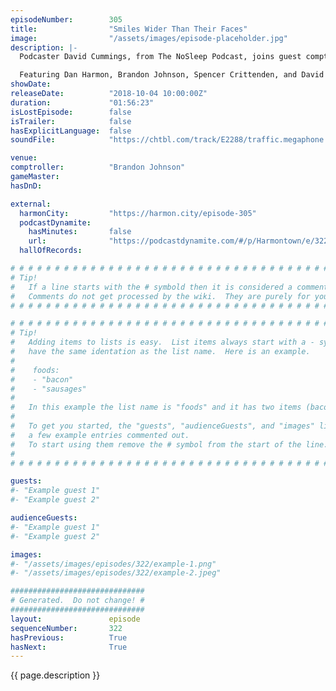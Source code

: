 ```yaml
---
episodeNumber:        305
title:                "Smiles Wider Than Their Faces"
image:                "/assets/images/episode-placeholder.jpg"
description: |-
  Podcaster David Cummings, from The NoSleep Podcast, joins guest comptroller Brandon Johnson for a spooky evening of horror stories, cuckoo clocks and wholesome Canadian terror.

  Featuring Dan Harmon, Brandon Johnson, Spencer Crittenden, and David Cummings.
showDate:             
releaseDate:          "2018-10-04 10:00:00Z"
duration:             "01:56:23"
isLostEpisode:        false
isTrailer:            false
hasExplicitLanguage:  false
soundFile:            "https://chtbl.com/track/E2288/traffic.megaphone.fm/STA5666200554.mp3?updated=1596580121"

venue:                
comptroller:          "Brandon Johnson"
gameMaster:           
hasDnD:               

external:
  harmonCity:         "https://harmon.city/episode-305"
  podcastDynamite:
    hasMinutes:       false
    url:              "https://podcastdynamite.com/#/p/Harmontown/e/322/305"
  hallOfRecords:      

# # # # # # # # # # # # # # # # # # # # # # # # # # # # # # # # # # # # # # # # # # # # #
# Tip!
#   If a line starts with the # symbold then it is considered a comment.
#   Comments do not get processed by the wiki.  They are purely for your information.
# # # # # # # # # # # # # # # # # # # # # # # # # # # # # # # # # # # # # # # # # # # # #

# # # # # # # # # # # # # # # # # # # # # # # # # # # # # # # # # # # # # # # # # # # # #
# Tip!
#   Adding items to lists is easy.  List items always start with a - symbol and have
#   have the same identation as the list name.  Here is an example.
#
#    foods:
#    - "bacon"
#    - "sausages"
#
#   In this example the list name is "foods" and it has two items (bacon, and sausages).
#
#   To get you started, the "guests", "audienceGuests", and "images" lists below have
#   a few example entries commented out.
#   To start using them remove the # symbol from the start of the line.
#
# # # # # # # # # # # # # # # # # # # # # # # # # # # # # # # # # # # # # # # # # # # # #

guests:
#- "Example guest 1"
#- "Example guest 2"

audienceGuests:
#- "Example guest 1"
#- "Example guest 2"

images:
#- "/assets/images/episodes/322/example-1.png"
#- "/assets/images/episodes/322/example-2.jpeg"

##############################
# Generated.  Do not change! #
##############################
layout:               episode
sequenceNumber:       322
hasPrevious:          True
hasNext:              True
---
```


<!-- The episode description will be rendered here -->
{{ page.description }}

<!-- Add your content BELOW here -->
<!-- vvvvvvvvvvvvvvvvvvvvvvvvvvv -->




<!-- ^^^^^^^^^^^^^^^^^^^^^^^^^^^ -->
<!-- Add your content ABOVE here -->

<!-- The episode gallery will be rendered here -->